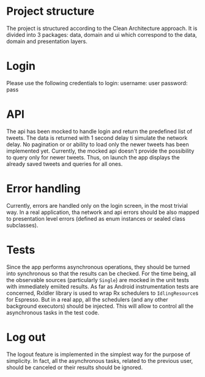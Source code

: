 # Project structure
The project is structured according to the Clean Architecture approach. It is divided into 3 packages: data, domain and ui which correspond to the data, domain and presentation layers. 

# Login
Please use the following credentials to login:
username:
user
password:
pass

# API
The api has been mocked to handle login and return the predefined list of tweets. The data is returned with 1 second delay ti simulate the network delay. No pagination or or ability to load only the newer tweets has been implemented yet.
Currently, the mocked api doesn't provide the possibility to query only for newer tweets. Thus, on launch the app displays the already saved tweets and queries for all ones.

# Error handling
Currently, errors are handled only on the login screen, in the most trivial way. In a real application, tha network and api errors should be also mapped to presentation level errors (defined as enum instances or sealed class subclasses).

# Tests
Since the app performs asynchronous operations, they should be turned into synchronous so that the results can be checked. For the time being, all the observable sources (particularly `Single`) are mocked in the unit tests with immediately emiited results. As far as Android instrumentation tests are concerned, RxIdler library is used to wrap Rx schedulers to `IdlingResource`s for Espresso.
But in a real app, all the schedulers (and any other background executors) should be injected. This will allow to control all the asynchronous tasks in the test code.

# Log out
The logout feature is implemented in the simplest way for the purpose of simplicity. In fact, all the asynchronous tasks, related to the previous user, should be canceled or their results should be ignored.

